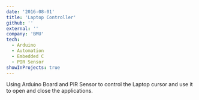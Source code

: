 ```yaml
---
date: '2016-08-01'
title: 'Laptop Controller'
github: ''
external: ''
company: 'BMU'
tech:
  - Arduino
  - Automation
  - Embedded C
  - PIR Sensor
showInProjects: true
---
```


Using Arduino Board and PIR Sensor to control the Laptop cursor and use it to open and close the applications.

